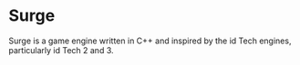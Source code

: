 # Surge
Surge is a game engine written in C++ and inspired by the id Tech engines,
particularly id Tech 2 and 3.

